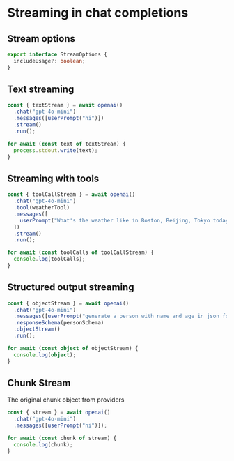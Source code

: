 # Streaming in chat completions

## Stream options

```ts
export interface StreamOptions {
  includeUsage?: boolean;
}
```

## Text streaming

```ts
const { textStream } = await openai()
  .chat("gpt-4o-mini")
  .messages([userPrompt("hi")])
  .stream()
  .run();

for await (const text of textStream) {
  process.stdout.write(text);
}
```

## Streaming with tools

```ts
const { toolCallStream } = await openai()
  .chat("gpt-4o-mini")
  .tool(weatherTool)
  .messages([
    userPrompt("What's the weather like in Boston, Beijing, Tokyo today?"),
  ])
  .stream()
  .run();

for await (const toolCalls of toolCallStream) {
  console.log(toolCalls);
}
```

## Structured output streaming

```ts
const { objectStream } = await openai()
  .chat("gpt-4o-mini")
  .messages([userPrompt("generate a person with name and age in json format")])
  .responseSchema(personSchema)
  .objectStream()
  .run();

for await (const object of objectStream) {
  console.log(object);
}
```

## Chunk Stream

The original chunk object from providers

```ts
const { stream } = await openai()
  .chat("gpt-4o-mini")
  .messages([userPrompt("hi")]);

for await (const chunk of stream) {
  console.log(chunk);
}
```
